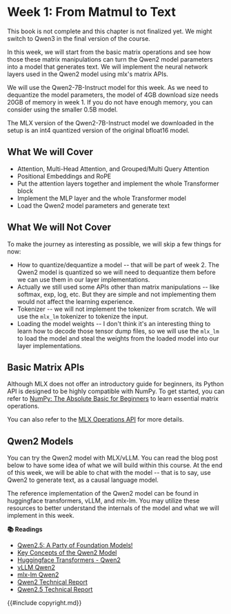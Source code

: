 # Week 1: From Matmul to Text

<div class="warning">

This book is not complete and this chapter is not finalized yet. We might switch to Qwen3 in the final version of the course.

</div>

In this week, we will start from the basic matrix operations and see how those these matrix manipulations can turn the
Qwen2 model parameters into a model that generates text. We will implement the neural network layers used in the Qwen2
model using mlx's matrix APIs.

We will use the Qwen2-7B-Instruct model for this week. As we need to dequantize the model parameters, the model of 4GB
download size needs 20GB of memory in week 1. If you do not have enough memory, you can consider using the smaller 0.5B model.

The MLX version of the Qwen2-7B-Instruct model we downloaded in the setup is an int4 quantized version of the original bfloat16 model.

## What We will Cover

* Attention, Multi-Head Attention, and Grouped/Multi Query Attention
* Positional Embeddings and RoPE
* Put the attention layers together and implement the whole Transformer block
* Implement the MLP layer and the whole Transformer model
* Load the Qwen2 model parameters and generate text

## What We will Not Cover

To make the journey as interesting as possible, we will skip a few things for now:

* How to quantize/dequantize a model -- that will be part of week 2. The Qwen2 model is quantized so we will need to
  dequantize them before we can use them in our layer implementations.
* Actually we still used some APIs other than matrix manipulations -- like softmax, exp, log, etc. But they are simple
  and not implementing them would not affect the learning experience.
* Tokenizer -- we will not implement the tokenizer from scratch. We will use the `mlx_lm` tokenizer to tokenize the input.
* Loading the model weights -- I don't think it's an interesting thing to learn how to decode those tensor dump files, so
  we will use the `mlx_lm` to load the model and steal the weights from the loaded model into our layer implementations.

## Basic Matrix APIs

Although MLX does not offer an introductory guide for beginners, its Python API is designed to be highly compatible with NumPy. To get started, you can refer to [NumPy: The Absolute Basic for Beginners](https://numpy.org/doc/stable/user/absolute_beginners.html) to learn essential matrix operations.

You can also refer to the [MLX Operations API](https://ml-explore.github.io/mlx/build/html/python/ops.html#operations)
for more details.

## Qwen2 Models

You can try the Qwen2 model with MLX/vLLM. You can read the blog post below to have some idea of what we will build
within this course. At the end of this week, we will be able to chat with the model -- that is to say, use Qwen2 to
generate text, as a causal language model.

The reference implementation of the Qwen2 model can be found in huggingface transformers, vLLM, and mlx-lm. You may
utilize these resources to better understand the internals of the model and what we will implement in this week.

**📚 Readings**

- [Qwen2.5: A Party of Foundation Models!](https://qwenlm.github.io/blog/qwen2.5/)
- [Key Concepts of the Qwen2 Model](https://qwen.readthedocs.io/en/latest/getting_started/concepts.html)
- [Huggingface Transformers - Qwen2](https://github.com/huggingface/transformers/tree/main/src/transformers/models/qwen2)
- [vLLM Qwen2](https://github.com/vllm-project/vllm/blob/main/vllm/model_executor/models/qwen2.py)
- [mlx-lm Qwen2](https://github.com/ml-explore/mlx-lm/blob/main/mlx_lm/models/qwen2.py)
- [Qwen2 Technical Report](https://arxiv.org/pdf/2407.10671)
- [Qwen2.5 Technical Report](https://arxiv.org/pdf/2412.15115)

{{#include copyright.md}}

